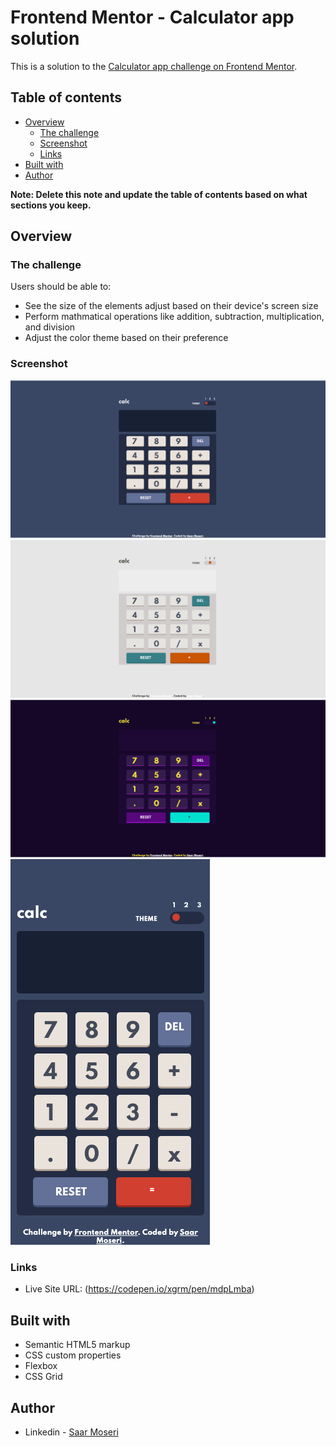 # Frontend Mentor - Calculator app solution

This is a solution to the [Calculator app challenge on Frontend Mentor](https://www.frontendmentor.io/challenges/calculator-app-9lteq5N29).

## Table of contents

- [Overview](#overview)
  - [The challenge](#the-challenge)
  - [Screenshot](#screenshot)
  - [Links](#links)
- [Built with](#built-with)
- [Author](#author)

**Note: Delete this note and update the table of contents based on what sections you keep.**

## Overview

### The challenge

Users should be able to:

- See the size of the elements adjust based on their device's screen size
- Perform mathmatical operations like addition, subtraction, multiplication, and division
- Adjust the color theme based on their preference

### Screenshot

![Desktop Design theme - 1 preview for the Calculator app ](./design/desktop-design-theme-1.png)
![Desktop Design theme - 2 preview for the Calculator app ](./design/desktop-design-theme-2.png)
![Desktop Design theme - 3 preview for the Calculator app ](./design/desktop-design-theme-3.png)
![Mobile Design theme preview for the Calculator app ](./design/mobile-design-theme-1.png)

### Links

- Live Site URL: (https://codepen.io/xgrm/pen/mdpLmba)

## Built with

- Semantic HTML5 markup
- CSS custom properties
- Flexbox
- CSS Grid

## Author

- Linkedin - [Saar Moseri](https://www.linkedin.com/in/saar-moseri-154914236/)
